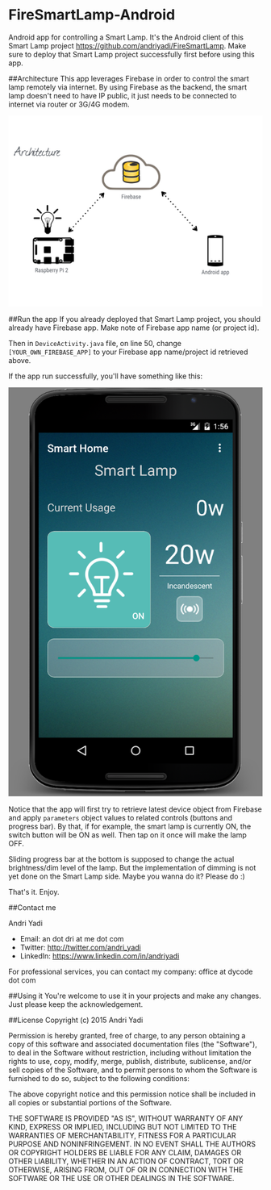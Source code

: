 # FireSmartLamp-Android
Android app for controlling a Smart Lamp. It's the Android client of this Smart Lamp project https://github.com/andriyadi/FireSmartLamp.
Make sure to deploy that Smart Lamp project successfully first before using this app.

##Architecture
This app leverages Firebase in order to control the smart lamp remotely via internet. By using Firebase as the backend, the smart lamp doesn't need to have IP public, it just needs to be connected to internet via router or 3G/4G modem.

![Architecture](https://github.com/andriyadi/FireSmartLamp-Android/blob/master/Architecture.jpg)


##Run the app
If you already deployed that Smart Lamp project, you should already have Firebase app. Make note of Firebase app name (or project id).

Then in `DeviceActivity.java` file, on line 50, change `[YOUR_OWN_FIREBASE_APP]` to your Firebase app name/project id retrieved above.

If the app run successfully, you'll have something like this:

![Screen](https://github.com/andriyadi/FireSmartLamp-Android/blob/master/ScreenCap.png)

Notice that the app will first try to retrieve latest device object from Firebase and apply `parameters` object values to related controls (buttons and progress bar).
By that, if for example, the smart lamp is currently ON, the switch button will be ON as well. Then tap on it once will make the lamp OFF.

Sliding progress bar at the bottom is supposed to change the actual brightness/dim level of the lamp. But the implementation of dimming is not yet done on the Smart Lamp side. Maybe you wanna do it? Please do :)

That's it. Enjoy.

##Contact me

Andri Yadi

* Email: an dot dri at me dot com
* Twitter: http://twitter.com/andri_yadi
* LinkedIn: https://www.linkedin.com/in/andriyadi

For professional services, you can contact my company: office at dycode dot com

##Using it
You're welcome to use it in your projects and make any changes. Just please keep the acknowledgement.

##License
Copyright (c) 2015 Andri Yadi

Permission is hereby granted, free of charge, to any person obtaining a copy
of this software and associated documentation files (the "Software"), to deal
in the Software without restriction, including without limitation the rights
to use, copy, modify, merge, publish, distribute, sublicense, and/or sell
copies of the Software, and to permit persons to whom the Software is
furnished to do so, subject to the following conditions:

The above copyright notice and this permission notice shall be included in all
copies or substantial portions of the Software.

THE SOFTWARE IS PROVIDED "AS IS", WITHOUT WARRANTY OF ANY KIND, EXPRESS OR
IMPLIED, INCLUDING BUT NOT LIMITED TO THE WARRANTIES OF MERCHANTABILITY,
FITNESS FOR A PARTICULAR PURPOSE AND NONINFRINGEMENT. IN NO EVENT SHALL THE
AUTHORS OR COPYRIGHT HOLDERS BE LIABLE FOR ANY CLAIM, DAMAGES OR OTHER
LIABILITY, WHETHER IN AN ACTION OF CONTRACT, TORT OR OTHERWISE, ARISING FROM,
OUT OF OR IN CONNECTION WITH THE SOFTWARE OR THE USE OR OTHER DEALINGS IN THE
SOFTWARE.


